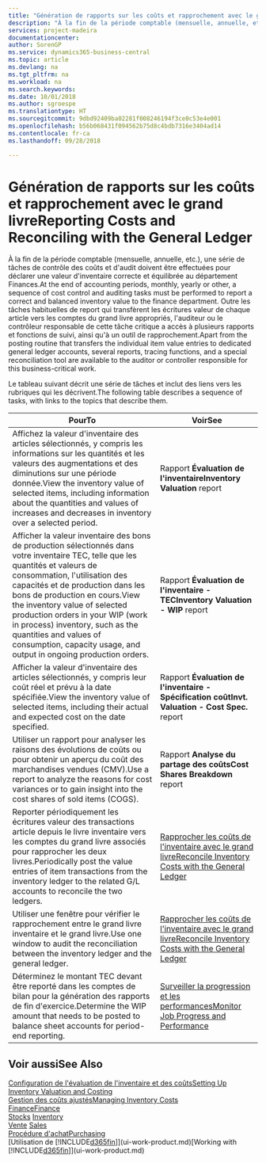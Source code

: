 ```yaml
---
title: "Génération de rapports sur les coûts et rapprochement avec le grand livre | Microsoft Docs"
description: "À la fin de la période comptable (mensuelle, annuelle, etc.), une série de tâches de contrôle des coûts et d'audit doivent être effectuées pour déclarer une valeur d'inventaire correcte et équilibrée au département Finances. Outre les tâches habituelles de report qui transfèrent les écritures valeur de chaque article vers les comptes du grand livre appropriés, l'auditeur ou le contrôleur responsable de cette tâche critique a accès à plusieurs rapports et fonctions de suivi, ainsi qu'à un outil de rapprochement."
services: project-madeira
documentationcenter: 
author: SorenGP
ms.service: dynamics365-business-central
ms.topic: article
ms.devlang: na
ms.tgt_pltfrm: na
ms.workload: na
ms.search.keywords: 
ms.date: 10/01/2018
ms.author: sgroespe
ms.translationtype: HT
ms.sourcegitcommit: 9dbd92409ba02281f008246194f3ce0c53e4e001
ms.openlocfilehash: b56b068431f094562b75d8c4bdb7316e3404ad14
ms.contentlocale: fr-ca
ms.lasthandoff: 09/28/2018

---
```

# <a name="reporting-costs-and-reconciling-with-the-general-ledger"></a><span data-ttu-id="78e87-104">Génération de rapports sur les coûts et rapprochement avec le grand livre</span><span class="sxs-lookup"><span data-stu-id="78e87-104">Reporting Costs and Reconciling with the General Ledger</span></span>
<span data-ttu-id="78e87-105">À la fin de la période comptable (mensuelle, annuelle, etc.), une série de tâches de contrôle des coûts et d'audit doivent être effectuées pour déclarer une valeur d'inventaire correcte et équilibrée au département Finances.</span><span class="sxs-lookup"><span data-stu-id="78e87-105">At the end of accounting periods, monthly, yearly or other, a sequence of cost control and auditing tasks must be performed to report a correct and balanced inventory value to the finance department.</span></span> <span data-ttu-id="78e87-106">Outre les tâches habituelles de report qui transfèrent les écritures valeur de chaque article vers les comptes du grand livre appropriés, l'auditeur ou le contrôleur responsable de cette tâche critique a accès à plusieurs rapports et fonctions de suivi, ainsi qu'à un outil de rapprochement.</span><span class="sxs-lookup"><span data-stu-id="78e87-106">Apart from the posting routine that transfers the individual item value entries to dedicated general ledger accounts, several reports, tracing functions, and a special reconciliation tool are available to the auditor or controller responsible for this business-critical work.</span></span>  

 <span data-ttu-id="78e87-107">Le tableau suivant décrit une série de tâches et inclut des liens vers les rubriques qui les décrivent.</span><span class="sxs-lookup"><span data-stu-id="78e87-107">The following table describes a sequence of tasks, with links to the topics that describe them.</span></span>   

|<span data-ttu-id="78e87-108">**Pour**</span><span class="sxs-lookup"><span data-stu-id="78e87-108">**To**</span></span>|<span data-ttu-id="78e87-109">**Voir**</span><span class="sxs-lookup"><span data-stu-id="78e87-109">**See**</span></span>|  
|------------|-------------|  
|<span data-ttu-id="78e87-110">Affichez la valeur d'inventaire des articles sélectionnés, y compris les informations sur les quantités et les valeurs des augmentations et des diminutions sur une période donnée.</span><span class="sxs-lookup"><span data-stu-id="78e87-110">View the inventory value of selected items, including information about the quantities and values of increases and decreases in inventory over a selected period.</span></span>|<span data-ttu-id="78e87-111">Rapport **Évaluation de l'inventaire**</span><span class="sxs-lookup"><span data-stu-id="78e87-111">**Inventory Valuation** report</span></span>|  
|<span data-ttu-id="78e87-112">Afficher la valeur inventaire des bons de production sélectionnés dans votre inventaire TEC, telle que les quantités et valeurs de consommation, l'utilisation des capacités et de production dans les bons de production en cours.</span><span class="sxs-lookup"><span data-stu-id="78e87-112">View the inventory value of selected production orders in your WIP (work in process) inventory, such as the quantities and values of consumption, capacity usage, and output in ongoing production orders.</span></span>|<span data-ttu-id="78e87-113">Rapport **Évaluation de l'inventaire - TEC**</span><span class="sxs-lookup"><span data-stu-id="78e87-113">**Inventory Valuation - WIP** report</span></span>|  
|<span data-ttu-id="78e87-114">Afficher la valeur d'inventaire des articles sélectionnés, y compris leur coût réel et prévu à la date spécifiée.</span><span class="sxs-lookup"><span data-stu-id="78e87-114">View the inventory value of selected items, including their actual and expected cost on the date specified.</span></span>|<span data-ttu-id="78e87-115">Rapport **Évaluation de l'inventaire - Spécification coût**</span><span class="sxs-lookup"><span data-stu-id="78e87-115">**Invt. Valuation - Cost Spec.** report</span></span>|  
|<span data-ttu-id="78e87-116">Utiliser un rapport pour analyser les raisons des évolutions de coûts ou pour obtenir un aperçu du coût des marchandises vendues (CMV).</span><span class="sxs-lookup"><span data-stu-id="78e87-116">Use a report to analyze the reasons for cost variances or to gain insight into the cost shares of sold items (COGS).</span></span>|<span data-ttu-id="78e87-117">Rapport **Analyse du partage des coûts**</span><span class="sxs-lookup"><span data-stu-id="78e87-117">**Cost Shares Breakdown** report</span></span>|  
|<span data-ttu-id="78e87-118">Reporter périodiquement les écritures valeur des transactions article depuis le livre inventaire vers les comptes du grand livre associés pour rapprocher les deux livres.</span><span class="sxs-lookup"><span data-stu-id="78e87-118">Periodically post the value entries of item transactions from the inventory ledger to the related G/L accounts to reconcile the two ledgers.</span></span>|[<span data-ttu-id="78e87-119">Rapprocher les coûts de l'inventaire avec le grand livre</span><span class="sxs-lookup"><span data-stu-id="78e87-119">Reconcile Inventory Costs with the General Ledger</span></span>](finance-how-to-post-inventory-costs-to-the-general-ledger.md)|  
|<span data-ttu-id="78e87-120">Utiliser une fenêtre pour vérifier le rapprochement entre le grand livre inventaire et le grand livre.</span><span class="sxs-lookup"><span data-stu-id="78e87-120">Use one window to audit the reconciliation between the inventory ledger and the general ledger.</span></span>|[<span data-ttu-id="78e87-121">Rapprocher les coûts de l'inventaire avec le grand livre</span><span class="sxs-lookup"><span data-stu-id="78e87-121">Reconcile Inventory Costs with the General Ledger</span></span>](finance-how-to-post-inventory-costs-to-the-general-ledger.md)|  
|<span data-ttu-id="78e87-122">Déterminez le montant TEC devant être reporté dans les comptes de bilan pour la génération des rapports de fin d'exercice.</span><span class="sxs-lookup"><span data-stu-id="78e87-122">Determine the WIP amount that needs to be posted to balance sheet accounts for period-end reporting.</span></span>|[<span data-ttu-id="78e87-123">Surveiller la progression et les performances</span><span class="sxs-lookup"><span data-stu-id="78e87-123">Monitor Job Progress and Performance</span></span>](projects-how-monitor-progress-performance.md)|

## <a name="see-also"></a><span data-ttu-id="78e87-124">Voir aussi</span><span class="sxs-lookup"><span data-stu-id="78e87-124">See Also</span></span>  
[<span data-ttu-id="78e87-125">Configuration de l'évaluation de l'inventaire et des coûts</span><span class="sxs-lookup"><span data-stu-id="78e87-125">Setting Up Inventory Valuation and Costing</span></span>](finance-set-up-inventory-valuation-and-costing.md)  
[<span data-ttu-id="78e87-126">Gestion des coûts ajustés</span><span class="sxs-lookup"><span data-stu-id="78e87-126">Managing Inventory Costs</span></span>](finance-manage-inventory-costs.md)  
[<span data-ttu-id="78e87-127">Finance</span><span class="sxs-lookup"><span data-stu-id="78e87-127">Finance</span></span>](finance.md)  
<span data-ttu-id="78e87-128">[Stocks](inventory-manage-inventory.md) </span><span class="sxs-lookup"><span data-stu-id="78e87-128">[Inventory](inventory-manage-inventory.md) </span></span>  
<span data-ttu-id="78e87-129">[Vente](sales-manage-sales.md) </span><span class="sxs-lookup"><span data-stu-id="78e87-129">[Sales](sales-manage-sales.md) </span></span>  
[<span data-ttu-id="78e87-130">Procédure d'achat</span><span class="sxs-lookup"><span data-stu-id="78e87-130">Purchasing</span></span>](purchasing-manage-purchasing.md)  
<span data-ttu-id="78e87-131">[Utilisation de [!INCLUDE[d365fin](includes/d365fin_md.md)]](ui-work-product.md)</span><span class="sxs-lookup"><span data-stu-id="78e87-131">[Working with [!INCLUDE[d365fin](includes/d365fin_md.md)]](ui-work-product.md)</span></span>

